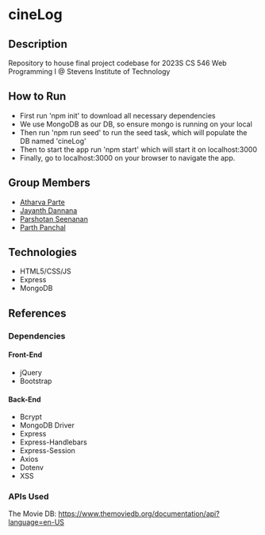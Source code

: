 # cineLog

## Description

Repository to house final project codebase for 2023S CS 546 Web Programming I @ Stevens Institute of Technology

## How to Run
- First run 'npm init' to download all necessary dependencies
- We use MongoDB as our DB, so ensure mongo is running on your local
- Then run 'npm run seed' to run the seed task, which will populate the DB named 'cineLog'
- Then to start the app run 'npm start' which will start it on localhost:3000
- Finally, go to localhost:3000 on your browser to navigate the app.

## Group Members

- [Atharva Parte](https://github.com/atharvaa9)
- [Jayanth Dannana](https://github.com/Djayanth15)
- [Parshotan Seenanan](https://github.com/parshsee)
- [Parth Panchal](https://github.com/parth-panchal)

## Technologies

- HTML5/CSS/JS
- Express
- MongoDB

## References

### Dependencies

#### Front-End
- jQuery
- Bootstrap

#### Back-End
- Bcrypt
- MongoDB Driver
- Express
- Express-Handlebars
- Express-Session
- Axios
- Dotenv
- XSS

### APIs Used

The Movie DB: <https://www.themoviedb.org/documentation/api?language=en-US>
